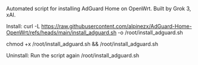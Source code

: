 Automated script for installing AdGuard Home on OpenWrt. Built by Grok 3, xAI.

Install:
curl -L https://raw.githubusercontent.com/alpinezx/AdGuard-Home-OpenWrt/refs/heads/main/install_adguard.sh -o /root/install_adguard.sh

chmod +x /root/install_adguard.sh && /root/install_adguard.sh

Uninstall:
Run the script again /root/install_adguard.sh
